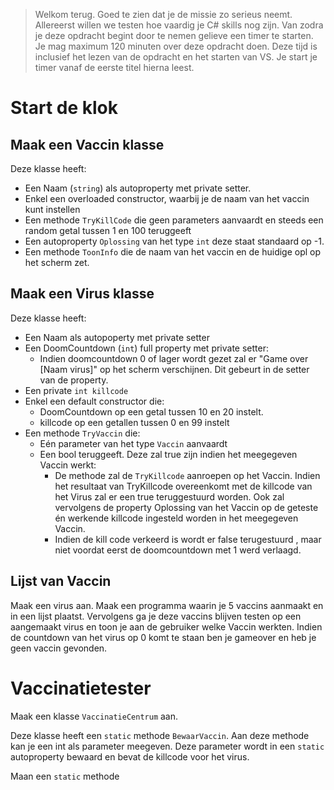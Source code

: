 > Welkom terug. Goed te zien dat je de missie zo serieus neemt. Allereerst willen we testen hoe vaardig je C# skills nog zijn. Van zodra je deze opdracht begint door te nemen gelieve een timer te starten. Je mag maximum 120 minuten over deze opdracht doen. Deze tijd is inclusief het lezen van de opdracht en het starten van VS. Je start je timer vanaf de eerste titel hierna leest.

# Start de klok

## Maak een Vaccin klasse

Deze klasse heeft:
* Een Naam (``string``) als autoproperty met private setter. 
* Enkel een overloaded constructor, waarbij je de naam van het vaccin kunt instellen
* Een methode ``TryKillCode`` die geen parameters aanvaardt en steeds een random getal tussen 1 en 100 teruggeeft 
* Een autoproperty ``Oplossing`` van het type ``int`` deze staat standaard op -1.
* Een methode ``ToonInfo`` die de naam van het vaccin en de huidige opl op het scherm zet.

## Maak een Virus klasse

Deze klasse heeft:
* Een Naam als autopoperty met private setter
* Een DoomCountdown (``int``) full property met private setter:
  * Indien doomcountdown 0 of lager wordt gezet zal er "Game over [Naam virus]" op het scherm verschijnen. Dit gebeurt in de setter van de property.
* Een private ``int killcode``
* Enkel een default constructor die:
  * DoomCountdown op een getal tussen 10 en 20 instelt.
  * killcode op een getallen tussen 0 en 99 instelt
* Een methode ``TryVaccin`` die:
  * Eén parameter van het type ``Vaccin`` aanvaardt
  * Een bool teruggeeft. Deze zal true zijn indien het meegegeven Vaccin werkt:
    * De methode zal de ``TryKillcode`` aanroepen op het Vaccin. Indien het resultaat van TryKillcode overeenkomt met de killcode van het Virus zal er een true teruggestuurd worden. Ook zal vervolgens de property Oplossing van het Vaccin op de geteste én werkende killcode ingesteld worden in het meegegeven Vaccin.
    * Indien de kill code verkeerd is wordt er false terugestuurd , maar niet voordat eerst de doomcountdown met 1 werd verlaagd.

## Lijst van Vaccin

Maak een virus aan.
Maak een programma waarin je 5 vaccins aanmaakt en in een lijst plaatst. Vervolgens ga je deze  vaccins blijven testen op een aangemaakt virus en toon je aan de gebruiker welke Vaccin werkten. 
Indien de countdown van het virus op 0 komt te staan ben je gameover en heb je geen vaccin gevonden.

# Vaccinatietester

Maak een klasse ``VaccinatieCentrum`` aan.

Deze klasse heeft een ``static`` methode ``BewaarVaccin``. Aan deze methode kan je een int als parameter meegeven. Deze parameter wordt in een ``static`` autoproperty bewaard en bevat de killcode voor het virus.

Maan een ``static`` methode 